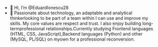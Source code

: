 - 👋 Hi, I’m @EduardIonescu28
- 👀 Passionate about technology, an adaptable and analytical thinkerlooking to be part of a team within I can use and improve my skills. My core values are respect and trust. I also enjoy building long-termprofessional relationships.Currently studying Frontend languages (HTML, CSS, JavaScript),Backend languages (Python) and other (MySQL, PL/SQL) on myown for a professional reconversion.

<!---
EduardIonescu28/EduardIonescu28 is a ✨ special ✨ repository because its `README.md` (this file) appears on your GitHub profile.
You can click the Preview link to take a look at your changes.
--->

